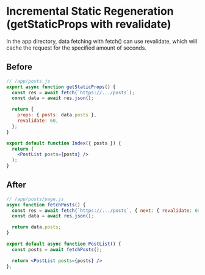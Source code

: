 # Incremental Static Regeneration (getStaticProps with revalidate)
In the app directory, data fetching with fetch() can use revalidate, which will cache the request for the specified amount of seconds.

## Before
```jsx
// /app/posts.js
export async function getStaticProps() {
  const res = await fetch(`https://.../posts`);
  const data = await res.json();

  return {
    props: { posts: data.posts },
    revalidate: 60,
  };
}

export default function Index({ posts }) {
  return (
    <PostList posts={posts} />
  );
}
```

## After
```jsx
// /app/posts/page.js
async function fetchPosts() {
  const res = await fetch(`https://.../posts`, { next: { revalidate: 60 } });
  const data = await res.json();

  return data.posts;
}

export default async function PostList() {
  const posts = await fetchPosts();

  return <PostList posts={posts} />
};
```
